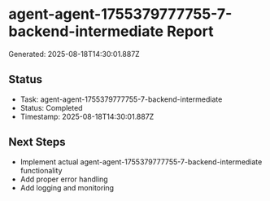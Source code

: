 # agent-agent-1755379777755-7-backend-intermediate Report

Generated: 2025-08-18T14:30:01.887Z

## Status
- Task: agent-agent-1755379777755-7-backend-intermediate
- Status: Completed
- Timestamp: 2025-08-18T14:30:01.887Z

## Next Steps
- Implement actual agent-agent-1755379777755-7-backend-intermediate functionality
- Add proper error handling
- Add logging and monitoring
